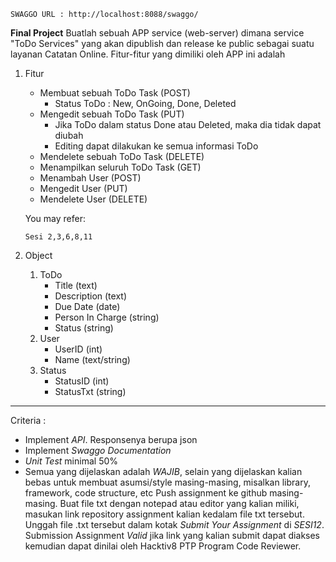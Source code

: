 ````bigquery
SWAGGO URL : http://localhost:8088/swaggo/
````

**Final Project**
Buatlah sebuah APP service (web-server) dimana service "ToDo Services" yang akan dipublish dan release ke public sebagai suatu layanan Catatan Online. Fitur-fitur yang dimiliki oleh APP ini adalah
1. Fitur
    - Membuat sebuah ToDo Task (POST) 
        - Status ToDo : New, OnGoing, Done, Deleted
    - Mengedit sebuah ToDo Task (PUT) 
        - Jika ToDo dalam status Done atau Deleted, maka dia tidak dapat diubah
        - Editing dapat dilakukan ke semua informasi ToDo
    - Mendelete sebuah ToDo Task (DELETE) 
    - Menampilkan seluruh ToDo Task (GET) 
    - Menambah User (POST) 
    - Mengedit User (PUT) 
    - Mendelete User (DELETE) 
    
    You may refer:
    ```
    Sesi 2,3,6,8,11
2. Object
    1. ToDo
        - Title (text)
        - Description (text)
        - Due Date (date)
        - Person In Charge (string)
        - Status (string)
    2. User
        - UserID (int)
        - Name (text/string)
    3. Status
        - StatusID (int)
        - StatusTxt (string)
***
Criteria :
- Implement *API*. Responsenya berupa json
- Implement *Swaggo Documentation*
- *Unit Test* minimal 50%
- Semua yang dijelaskan adalah *WAJIB*, selain yang dijelaskan kalian bebas untuk membuat asumsi/style masing-masing, misalkan library, framework, code structure, etc
Push assignment ke github masing-masing.
Buat file txt dengan notepad atau editor yang kalian miliki, masukan link repository assignment kalian kedalam file txt tersebut. Unggah file .txt tersebut dalam kotak _*Submit Your Assignment*_ di *SESI12*.
Submission Assignment *Valid* jika link yang kalian submit dapat diakses kemudian dapat dinilai oleh Hacktiv8 PTP Program Code Reviewer.